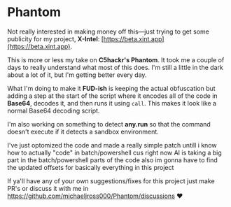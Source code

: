 
# Phantom  

Not really interested in making money off this—just trying to get some publicity for my project, **X-Intel**: [https://beta.xint.app](https://beta.xint.app).  

This is more or less my take on **C5hackr's Phantom**. It took me a couple of days to really understand what most of this does. I'm still a little in the dark about a lot of it, but I'm getting better every day.  

What I'm doing to make it **FUD-ish** is keeping the actual obfuscation but adding a step at the start of the script where it encodes all of the code in **Base64**, decodes it, and then runs it using `call`. This makes it look like a normal Base64 decoding script.  

I'm also working on something to detect **any.run** so that the command doesn't execute if it detects a sandbox environment.  

I've just optomized the code and made a really simple patch untill i know how to actually "code" in batch/powershell cus right now AI is taking a big part in the batch/powershell parts of the code also im gonna have to find the updated offsets for basically everything in this project

If ya'll have any of your own suggestions/fixes for this project just make PR's or discuss it with me in https://github.com/michaeljross000/Phantom/discussions ❤
